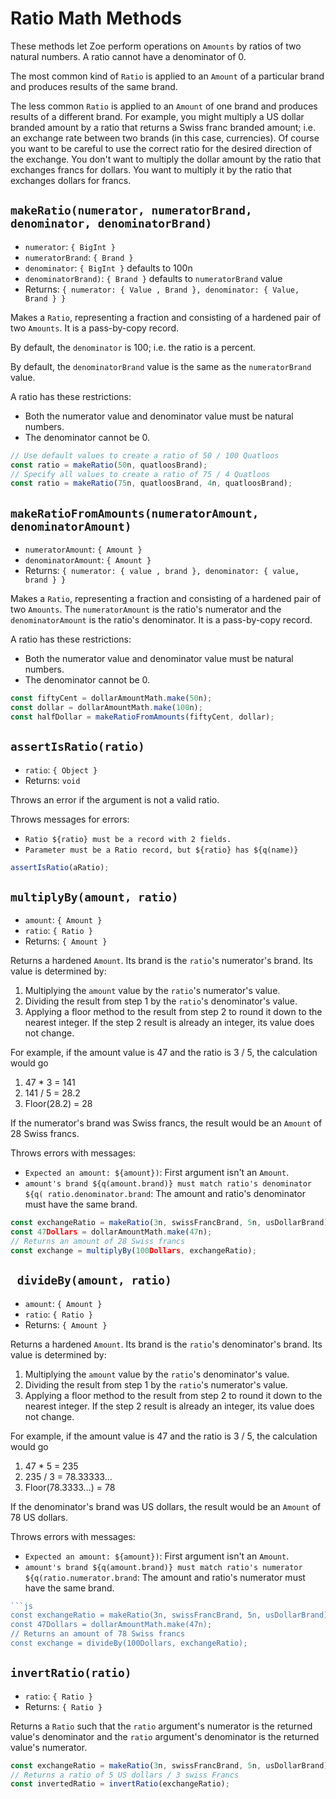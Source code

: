 # Ratio Math Methods

These methods let Zoe  perform operations on `Amounts` by ratios of two natural numbers.
A ratio cannot have a denominator of 0.

The most common kind of `Ratio` is applied to an `Amount` of a particular 
brand and produces results of the same brand. 

The less common `Ratio` is applied to an `Amount` of one
brand and produces results of a different brand. For example, you might multiply
a US dollar branded amount by a ratio that returns a Swiss franc branded amount;
i.e. an exchange rate between two brands (in this case, currencies). Of course you
want to be careful to use the correct ratio for the desired direction of the exchange.
You don't want to multiply the dollar amount by the ratio that exchanges francs for
dollars. You want to multiply it by the ratio that exchanges dollars for francs. 

## `makeRatio(numerator, numeratorBrand, denominator, denominatorBrand)`
- `numerator`: `{ BigInt }`
- `numeratorBrand`: `{ Brand }`
- `denominator`: `{ BigInt }` defaults to 100n
- `denominatorBrand)`: `{ Brand }`  defaults to `numeratorBrand` value
- Returns: `{ numerator: { Value , Brand }, denominator: { Value, Brand } }` 

Makes a `Ratio`, representing a fraction and consisting of a hardened pair 
of two `Amounts`. It is a pass-by-copy record. 

By default, the `denominator` is 100; i.e. the ratio is a percent. 

By default, the `denominatorBrand` value is the same as the `numeratorBrand`
value. 

A ratio has these restrictions: 
- Both the numerator value and denominator value must be natural numbers. 
- The denominator cannot be 0. 

```js
// Use default values to create a ratio of 50 / 100 Quatloos
const ratio = makeRatio(50n, quatloosBrand);
// Specify all values to create a ratio of 75 / 4 Quatloos
const ratio = makeRatio(75n, quatloosBrand, 4n, quatloosBrand);
```

## `makeRatioFromAmounts(numeratorAmount, denominatorAmount)`
- `numeratorAmount`: `{ Amount }`
- `denominatorAmount`: `{ Amount }`
- Returns: `{ numerator: { value , brand }, denominator: { value, brand } }` 

Makes a `Ratio`, representing a fraction and consisting of a hardened pair 
of two `Amounts`.  The `numeratorAmount` is the ratio's numerator and
the `denominatorAmount` is the ratio's denominator. It is a pass-by-copy 
record. 

A ratio has these restrictions: 
- Both the numerator value and denominator value must be natural numbers. 
- The denominator cannot be 0. 

```js
const fiftyCent = dollarAmountMath.make(50n);
const dollar = dollarAmountMath.make(100n);
const halfDollar = makeRatioFromAmounts(fiftyCent, dollar);
```

## `assertIsRatio(ratio)`
- `ratio`: `{ Object }`
- Returns: `void`

Throws an error if the argument is not a valid ratio.

Throws messages for errors:
- `Ratio ${ratio} must be a record with 2 fields.`
- `Parameter must be a Ratio record, but ${ratio} has ${q(name)}`

```js
assertIsRatio(aRatio);
```

## `multiplyBy(amount, ratio)`
- `amount`: `{ Amount }`
- `ratio`: `{ Ratio }`
- Returns: `{ Amount }`

Returns a hardened `Amount`.  Its brand is the `ratio`'s numerator's brand.
Its value is determined by:
1. Multiplying the `amount` value by the `ratio`'s numerator's value.
2. Dividing the result from step 1 by the `ratio`'s denominator's value.
3. Applying a floor method to the result from step 2 to round it down to
    the nearest integer. If the step 2 result is already an integer, its value does
    not change.

For example, if the amount value is 47 and the ratio is 3 / 5, the calculation
would go
1. 47 * 3 = 141
2. 141 / 5 = 28.2
3. Floor(28.2) = 28

If the numerator's brand was Swiss francs, the result would be an `Amount` of
28 Swiss francs.

Throws errors with messages: 
- `Expected an amount: ${amount})`:  First argument isn't an `Amount`. 
- `amount's brand ${q(amount.brand)} must match ratio's denominator ${q(
    ratio.denominator.brand`: The amount and ratio's denominator must have the same brand. 
    
```js
const exchangeRatio = makeRatio(3n, swissFrancBrand, 5n, usDollarBrand);
const 47Dollars = dollarAmountMath.make(47n);
// Returns an amount of 28 Swiss francs
const exchange = multiplyBy(100Dollars, exchangeRatio);
```

## ` divideBy(amount, ratio)`
- `amount`: `{ Amount }`
- `ratio`: `{ Ratio }`
- Returns: `{ Amount }`

Returns a hardened `Amount`.  Its brand is the `ratio`'s denominator's brand.
Its value is determined by:
1. Multiplying the `amount` value by the `ratio`'s denominator's value.
2. Dividing the result from step 1 by the `ratio`'s numerator's value.
3. Applying a floor method to the result from step 2 to round it down to
    the nearest integer. If the step 2 result is already an integer, its value does
    not change.

For example, if the amount value is 47 and the ratio is 3 / 5, the calculation
would go
1. 47 * 5 = 235
2. 235 / 3 = 78.33333...
3. Floor(78.3333...) = 78

If the denominator's brand was US dollars, the result would be an `Amount` of
78 US dollars.

Throws errors with messages: 
- `Expected an amount: ${amount})`:  First argument isn't an `Amount`. 
- `amount's brand ${q(amount.brand)} must match ratio's numerator ${q(ratio.numerator.brand`: The 
  amount and ratio's numerator must have the same brand. 
  
```js
```js
const exchangeRatio = makeRatio(3n, swissFrancBrand, 5n, usDollarBrand);
const 47Dollars = dollarAmountMath.make(47n);
// Returns an amount of 78 Swiss francs
const exchange = divideBy(100Dollars, exchangeRatio);
```

## `invertRatio(ratio)`
- `ratio`: `{ Ratio }`
- Returns: `{ Ratio }`

Returns a `Ratio` such that the `ratio` argument's numerator is the returned value's
denominator and the `ratio` argument's denominator is the returned value's numerator.

```js
const exchangeRatio = makeRatio(3n, swissFrancBrand, 5n, usDollarBrand);
// Returns a ratio of 5 US dollars / 3 swiss Francs
const invertedRatio = invertRatio(exchangeRatio);

